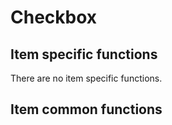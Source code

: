# Checkbox

## Item specific functions

There are no item specific functions.

## Item common functions

<!--@include: ./common/functions.md -->